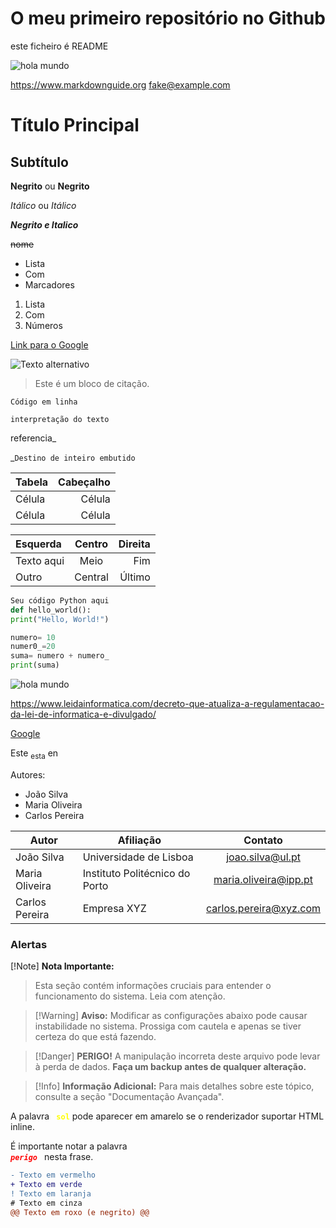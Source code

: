 # O meu primeiro repositório no Github

este ficheiro é README

![hola mundo](https://upload.wikimedia.org/wikipedia/commons/d/d6/Linux_mascot_tux.png)

<https://www.markdownguide.org>
<fake@example.com>

# Título Principal

## Subtítulo

**Negrito** ou __Negrito__

*Itálico* ou _Itálico_

***Negrito e Italico***

~~nome~~

- Lista
- Com
- Marcadores

1. Lista
2. Com
3. Números

[Link para o Google](https://www.google.com)

![Texto alternativo](url_da_imagem)

> Este é um bloco de citação.

`Código em linha`

``interpretação do texto``

referencia_

_`Destino de inteiro embutido`

| Tabela   | Cabeçalho |  
|----------|-----------:|
| Célula   | Célula    |
| Célula   | Célula    |

| Esquerda   | Centro    | Direita   |
| :--------- | :--------: | --------: |
| Texto aqui | Meio      | Fim       |
| Outro      | Central   | Último    | 

```python
Seu código Python aqui
def hello_world():
print("Hello, World!")
```
```python
numero= 10
numer0_=20
suma= numero + numero_
print(suma)
```
![hola mundo](https://www.leidainformatica.com/wp-content/uploads/2020/05/205-scaled.jpg)

<https://www.leidainformatica.com/decreto-que-atualiza-a-regulamentacao-da-lei-de-informatica-e-divulgado/>


[Google](https://google.com)

Este <sub> esta</sub> en

Autores:
- João Silva
- Maria Oliveira
- Carlos Pereira

| Autor           | Afiliação                      | Contato        |
|-----------------|---------------------------------|:----------------:|
| João Silva      | Universidade de Lisboa        | joao.silva@ul.pt |
| Maria Oliveira  | Instituto Politécnico do Porto | maria.oliveira@ipp.pt |
| Carlos Pereira  | Empresa XYZ                    | carlos.pereira@xyz.com |

### Alertas ###

[!Note] **Nota Importante:**
> Esta seção contém informações cruciais para entender o funcionamento do sistema. Leia com atenção.

>[!Warning] **Aviso:**
> Modificar as configurações abaixo pode causar instabilidade no sistema. Prossiga com cautela e apenas se tiver certeza do que está fazendo.

>[!Danger] **PERIGO!**
> A manipulação incorreta deste arquivo pode levar à perda de dados. **Faça um backup antes de qualquer alteração.**

>[!Info] **Informação Adicional:**
> Para mais detalhes sobre este tópico, consulte a seção "Documentação Avançada".

A palavra <code style="color: yellow"> **sol**</code> pode aparecer em amarelo se o renderizador suportar HTML inline.

É importante notar a palavra <code style="color: red"> ***perigo*** </code> nesta frase.

```diff
- Texto em vermelho
+ Texto em verde
! Texto em laranja
# Texto em cinza
@@ Texto em roxo (e negrito) @@
